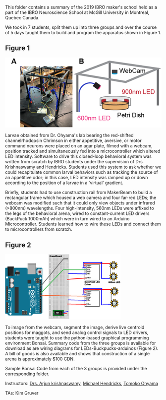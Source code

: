 


This folder contains a summary of the 2019 IBRO maker's school held as a part of the IBRO Neuroscience School at McGill University in Montreal, Quebec Canada.

We took in 7 students, split them up into three groups and over the course of 5 days taught them to build and program the apparatus shown in Figure 1.

## Figure 1
 ![Figure 1](Figure1.bmp)

Larvae obtained from Dr. Ohyama's lab bearing the red-shifted channelrhodopsin Chrimson in either appetitive, aversive, or motor command neurons were placed on an agar plate, filmed with a webcam, position tracked and simultaneously fed into a microcontroller which altered LED intensity. Software to drive this closed-loop behavioral system was written from scratch by IBRO students under the supervision of Drs Krishnaswamy and Hendricks. Students used this system to ask whether we could recapitulate common larval behaviors such as tracking the source of an appetitive odor; in this case, LED intensity was ramped up or down according to the position of a larvae in a 'virtual' gradient.

Briefly, students had to use construction rail from MakerBeam to build a rectangular frame which housed a web camera and four far-red LEDs; the webcam was modified such that it could only view objects under infrared (>800nm) wavelengths. Four high-intensity, 560nm LEDs were affixed to the legs of the behavioral arena, wired to constant-current LED drivers (BuckPuck 1000mAh) which were in turn wired to an Arduino Microcontroller. Students learned how to wire these LEDs and connect them to microcontrollers from scratch.

## Figure 2
![Figure 2](schematicFigure.bmp)

 To image from the webcam, segment the image, derive live centroid positions for maggots, and send analog control signals to LED drivers, students were taught to use the python-based graphical programming environment Bonsai. Summary code from the three groups is available for download as are wiring diagrams for LEDs-Buckpucks-arduinos (Figure 2). A bill of goods is also available and shows that construction of a single arena is approximately $100 CDN. 
  
Sample Bonsai Code from each of the 3 groups is provided under the corresponding folder.

Instructors: [Drs. Arjun krishnaswamy](https://swamylab.com), [Michael Hendricks](http://www.hendrickslab.org/people.html), [Tomoko Ohyama](https://www.mcgill.ca/qls/researchers/tomoko-ohyama)

TAs: Kim Gruver 
